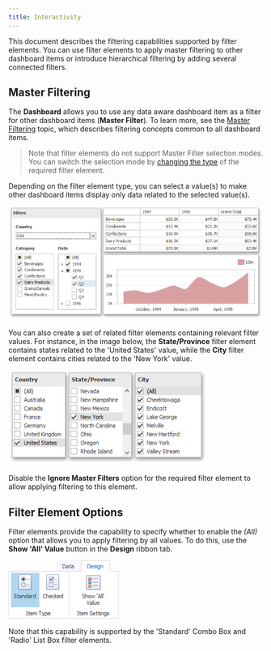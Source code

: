 ```yaml
---
title: Interactivity
---
```

This document describes the filtering capabilities supported by filter elements. You can use filter elements to apply master filtering to other dashboard items or introduce hierarchical filtering by adding several connected filters.

## Master Filtering
The **Dashboard** allows you to use any data aware dashboard item as a filter for other dashboard items (**Master Filter**). To learn more, see the [Master Filtering](../../../../../dashboard-for-desktop/articles/dashboard-designer/interactivity/master-filtering.md) topic, which describes filtering concepts common to all dashboard items.

> Note that filter elements do not support Master Filter selection modes. You can switch the selection mode by [changing the type](../../../../../dashboard-for-desktop/articles/dashboard-designer/designing-dashboard-items/filter-elements/filter-elements-overview.md) of the required filter element.

Depending on the filter element type, you can select a value(s) to make other dashboard items display only data related to the selected value(s).

![FilterElements_Interactivity](../../../../images/Img24829.png)
 

You can also create a set of related filter elements containing relevant filter values. For instance, in the image below, the **State/Province** filter element contains states related to the 'United States' value, while the **City** filter element contains cities related to the 'New York' value.

![CascadingFiltering](../../../../images/Img24833.png)

Disable the **Ignore Master Filters** option for the required filter element to allow applying filtering to this element.

## Filter Element Options
Filter elements provide the capability to specify whether to enable the _(All)_ option that allows you to apply filtering by all values. To do this, use the **Show 'All' Value** button in the **Design** ribbon tab.

![ShowAllValue_Ribbon](../../../../images/Img26111.png)

Note that this capability is supported by the 'Standard' Combo Box and 'Radio' List Box filter elements.